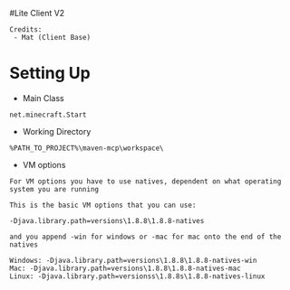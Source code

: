 
#Lite Client V2
```
Credits:
 - Mat (Client Base)
```

# Setting Up
* Main Class
```
net.minecraft.Start
```
* Working Directory
```
%PATH_TO_PROJECT%\maven-mcp\workspace\
```
* VM options
```
For VM options you have to use natives, dependent on what operating system you are running

This is the basic VM options that you can use:

-Djava.library.path=versions\1.8.8\1.8.8-natives

and you append -win for windows or -mac for mac onto the end of the natives

Windows: -Djava.library.path=versions\1.8.8\1.8.8-natives-win
Mac: -Djava.library.path=versions\1.8.8\1.8.8-natives-mac
Linux: -Djava.library.path=versionss\1.8.8s\1.8.8-natives-linux
```
